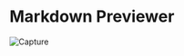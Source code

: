 # Markdown Previewer

![Capture](https://user-images.githubusercontent.com/106008685/191210286-ad84ea9c-2e8c-4f13-a1d0-f9ef55d2237d.PNG)
